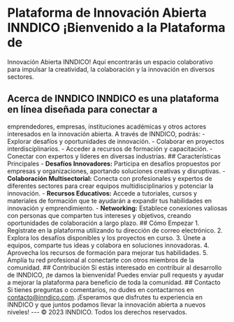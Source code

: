 # Plataforma de Innovación Abierta INNDICO ¡Bienvenido a la Plataforma de
Innovación Abierta INNDICO! Aquí encontrarás un espacio colaborativo para
impulsar la creatividad, la colaboración y la innovación en diversos sectores.
## Acerca de INNDICO INNDICO es una plataforma en línea diseñada para conectar a
emprendedores, empresas, instituciones académicas y otros actores interesados en
la innovación abierta. A través de INNDICO, podrás: - Explorar desafíos y
oportunidades de innovación. - Colaborar en proyectos interdisciplinarios. -
Acceder a recursos de formación y capacitación. - Conectar con expertos y
líderes en diversas industrias. ## Características Principales - **Desafíos
Innovadores:** Participa en desafíos propuestos por empresas y organizaciones,
aportando soluciones creativas y disruptivas. - **Colaboración Multisectorial:**
Conecta con profesionales y expertos de diferentes sectores para crear equipos
multidisciplinarios y potenciar la innovación. - **Recursos Educativos:** Accede
a tutoriales, cursos y materiales de formación que te ayudarán a expandir tus
habilidades en innovación y emprendimiento. - **Networking:** Establece
conexiones valiosas con personas que comparten tus intereses y objetivos,
creando oportunidades de colaboración a largo plazo. ## Cómo Empezar 1.
Regístrate en la plataforma utilizando tu dirección de correo electrónico. 2.
Explora los desafíos disponibles y los proyectos en curso. 3. Únete a equipos,
comparte tus ideas y colabora en soluciones innovadoras. 4. Aprovecha los
recursos de formación para mejorar tus habilidades. 5. Amplía tu red profesional
al conectarte con otros miembros de la comunidad. ## Contribución Si estás
interesado en contribuir al desarrollo de INNDICO, ¡te damos la bienvenida!
Puedes enviar pull requests y ayudar a mejorar la plataforma para beneficio de
toda la comunidad. ## Contacto Si tienes preguntas o comentarios, no dudes en
contactarnos en [contacto@inndico.com](mailto:contacto@inndico.com). ¡Esperamos
que disfrutes tu experiencia en INNDICO y que juntos podamos llevar la
innovación abierta a nuevos niveles! --- © 2023 INNDICO. Todos los derechos
reservados.
